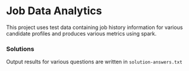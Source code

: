 # Job Data Analytics

This project uses test data containing job history information for various candidate profiles and produces various metrics using spark.


### Solutions
Output results for various questions are written in `solution-answers.txt`